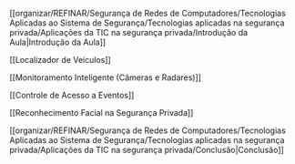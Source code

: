 [[organizar/REFINAR/Segurança de Redes de Computadores/Tecnologias Aplicadas ao Sistema de Segurança/Tecnologias aplicadas na segurança privada/Aplicações da TIC na segurança privada/Introdução da Aula|Introdução da Aula]]

[[Localizador de Veículos]]

[[Monitoramento Inteligente (Câmeras e Radares)]]

[[Controle de Acesso a Eventos]]

[[Reconhecimento Facial na Segurança Privada]]

[[organizar/REFINAR/Segurança de Redes de Computadores/Tecnologias Aplicadas ao Sistema de Segurança/Tecnologias aplicadas na segurança privada/Aplicações da TIC na segurança privada/Conclusão|Conclusão]]